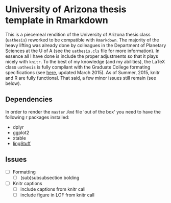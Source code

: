 # University of Arizona thesis template in Rmarkdown

This is a piecemeal rendition of the University of Arizona thesis class (`uathesis`) reworked to 
be compatible with `Rmarkdown`. The majority of the heavy lifting was already done by colleagues 
in the Department of Planetary Sciences at the U of A (see the `uathesis.cls` file for more 
information). In essence all I have done is include the proper adjustments so that it plays nicely 
with `knitr`. To the best of my knowledge (and my abilities), the LaTeX class ```uathesis```  is 
fully compliant with the Graduate College formating specifications (see [here](https://grad.arizona.edu/gcforms/sites/gcforms/files/page/dissertationformattingguide-mar2015.pdf), updated March 2015). As of Summer, 
2015, knitr and R are fully functional. That said, a few minor issues still remain (see below).

## Dependencies

In order to render the ```master.Rmd``` file 'out of the box' you need to have the following 
r packages installed:

- dplyr
- ggplot2
- xtable
- [lingStuff](http://www.jvcasillas.com/lingStuff/)

## Issues

- [ ] Formatting
	- [ ] (sub)subsubsection bolding
- [ ] Knitr captions
	- [ ] include captions from knitr call
	- [ ] include figure in LOF from knitr call
